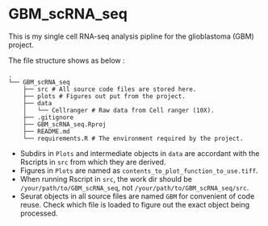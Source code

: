 # GBM_scRNA_seq

This is my single cell RNA-seq analysis pipline for the glioblastoma (GBM) project.

The file structure shows as below :

```
.
└── GBM_scRNA_seq
    ├── src # All source code files are stored here.
    ├── plots # Figures out put from the project.
    ├── data 
    │   └── Cellranger # Raw data from Cell ranger (10X).
    ├── .gitignore
    ├── GBM_scRNA_seq.Rproj
    ├── README.md
    └── requirements.R # The environment required by the project.
```

- Subdirs in `Plots` and intermediate objects in `data` are accordant with the Rscripts in `src` from 
    which they are derived.
- Figures in `Plots` are named as `contents_to_plot_function_to_use.tiff`.
- When running Rscript in `src`, the work dir should be `/your/path/to/GBM_scRNA_seq`, 
    not `/your/path/to/GBM_scRNA_seq/src`.
- Seurat objects in all source files are named `GBM` for convenient of code reuse. Check which file is loaded
    to figure out the exact object being processed.